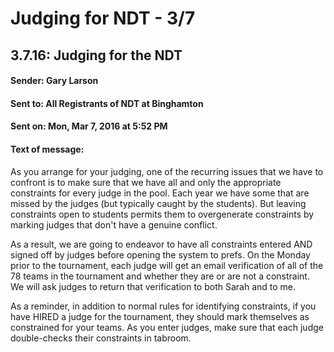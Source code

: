 # Judging for NDT - 3/7
## 3.7.16:	Judging for the NDT
#### Sender:	Gary Larson
#### Sent to:	All Registrants of NDT at Binghamton
#### Sent on:	Mon, Mar 7, 2016 at 5:52 PM
 
#### Text of message:

 As you arrange for your judging, one of the recurring issues that we have to confront is to make sure that we have all and only the appropriate constraints for every judge in the pool.  Each year we have some that are missed by the judges (but typically caught by the students).  But leaving constraints open to students permits them to overgenerate constraints by marking judges that don't have a genuine conflict.

As a result, we are going to endeavor to have all constraints entered AND signed off by judges before opening the system to prefs.  On the Monday prior to the tournament, each judge will get an email verification of all of the 78 teams in the tournament and whether they are or are not a constraint.  We will ask judges to return that verification to both Sarah and to me.

As a reminder, in addition to normal rules for identifying constraints, if you have HIRED a judge for the tournament, they should mark themselves as constrained for your teams.  As you enter judges, make sure that each judge double-checks their constraints in tabroom.